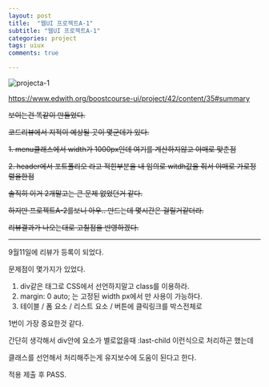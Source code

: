 ```yaml
---
layout: post
title:  "웹UI 프로젝트A-1"
subtitle: "웹UI 프로젝트A-1"
categories: project
tags: uiux
comments: true

---
```


![projecta-1](https://user-images.githubusercontent.com/56789064/92482713-e4396d00-f222-11ea-9e8c-fcd9d48795fd.jpg)


https://www.edwith.org/boostcourse-ui/project/42/content/35#summary 

~~보이는건 똑같이 만들었다.~~

~~코드리뷰에서 지적이 예상될 곳이 몇군데가 있다.~~

~~1. menu클래스에서 width가 1000px인데 여기를 계산하지않고 야매로 맞춘점~~

~~2. header에서 포트폴리오 라고 적힌부분을 내 임의로 witdh값을 줘서 야매로 가로정렬을한점~~

~~솔직히 이거 2개말고는 큰 문제 없었던거 같다.~~

~~하지만 프로젝트A-2를보니 아우.. 만드는데 몇시간은 걸릴거같더라.~~

~~리뷰결과가 나오는대로 고칠점을 반영하겠다.~~

---
9월11일에 리뷰가 등록이 되었다.

문제점이 몇가지가 있었다.

1.  div같은 태그로 CSS에서 선언하지말고 class를 이용하라.
2. margin: 0 auto; 는 고정된 width px에서 만 사용이 가능하다. 
3. 테이블 / 폼 요소 / 리스트 요소 / 버튼에 클릭링크를 박스전체로

1번이 가장 중요한것 같다.

간단히 생각해서 div안에 요소가 별로없을때 :last-child 이런식으로 처리하곤 했는데

클래스를 선언해서 처리해주는게 유지보수에 도움이 된다고 한다.

적용 제출 후 PASS.